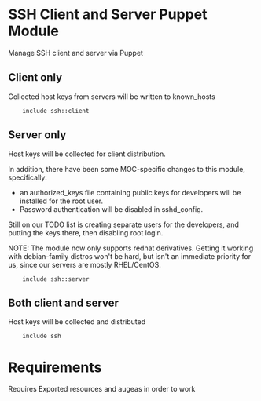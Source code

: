 # SSH Client and Server Puppet Module

Manage SSH client and server via Puppet

## Client only
Collected host keys from servers will be written to known_hosts

```
    include ssh::client
```

## Server only
Host keys will be collected for client distribution.

In addition, there have been some MOC-specific changes to this module,
specifically:

* an authorized_keys file containing public keys for developers will be
  installed for the root user.
* Password authentication will be disabled in sshd_config.

Still on our TODO list is creating separate users for the developers,
and putting the keys there, then disabling root login.

NOTE: The module now only supports redhat derivatives. Getting it
working with debian-family distros won't be hard, but isn't an immediate
priority for us, since our servers are mostly RHEL/CentOS.


```
    include ssh::server
```

## Both client and server
Host keys will be collected and distributed

```
    include ssh
```

# Requirements
Requires Exported resources and augeas in order to work

